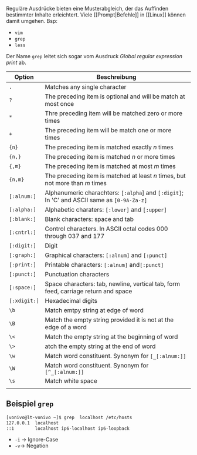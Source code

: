 Reguläre Ausdrücke bieten eine Musterabgleich, der das Auffinden bestimmter Inhalte erleichtert. Viele [[Prompt|Befehle]] in [[Linux]] können damit umgehen.
Bsp:
- `vim`
- `grep`
- `less`

Der Name `grep` leitet sich sogar vom Ausdruck *Global regular expression print* ab.


| Option       | Beschreibung                                                                                |
| ------------ | ------------------------------------------------------------------------------------------- |
| `.`          | Matches any single character                                                                |
| `?`          | The preceding item is optional and will be match at most once                               |
| `*`          | Thre preceding item will be matched zero or more times                                      |
| `+`          | The preceding item will be match one or more times                                          |
| `{n}`        | The preceding item is matched exactly $n$ times                                             |
| `{n,}`       | The preceding item is matched $n$ or more times                                             |
| `{,m}`       | The preceding item is matched at most $m$ times                                             |
| `{n,m}`      | The preceding item is matched at least $n$ times, but not more than $m$ times               |
| `[:alnum:]`  | Alphanumeric charachters: `[:alpha`] and `[:digit]`; In 'C' and ASCII same as `[0-9A-Za-z]` |
| `[:alpha:]`  | Alphabetic charaters: `[:lower]` and `[:upper]`                                             |
| `[:blank:]`  | Blank characters: space and tab                                                             |
| `[:cntrl:]`  | Control characters. In ASCII octal codes 000 through 037 and 177                            |
| `[:digit:]`  | Digit                                                                                       |
| `[:graph:]`  | Graphical characters: `[:alnum]` and `[:punct]`                                             |
| `[:print:]`  | Printable characters: `[:alnum]` and`[:punct]`                                              |
| `[:punct:]`  | Punctuation characters                                                                      |
| `[:space:]`  | Space characters: tab, newline, vertical tab, form feed, carriage return and space          |
| `[:xdigit:]` | Hexadecimal digits                                                                          |
| `\b`         | Match emtpy string at edge of word                                                          |
| `\B`         | Match the empty string provided it is not at the edge of a word                             |
| `\<`         | Match the empty string at the beginning of word                                             |
| `\>`         | atch the empty string at the end of word                                                    |
| `\w`         | Match word constituent. Synonym for `[_[:alnum:]]`                                          |
| `\W`         | Match word constituent. Synonym for `[^_[:alnum:]]`                                         |
| `\s`         | Match white space                                                                           |
|              |                                                                                             |

## Beispiel `grep`
```bash
[vonivo@lt-vonivo ~]$ grep  localhost /etc/hosts 
127.0.0.1  localhost
::1        localhost ip6-localhost ip6-loopback
```
- `-i` -> Ignore-Case
- `-v`-> Negation